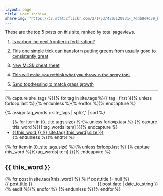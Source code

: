 ```yaml
---
layout: page
title: Post archive
share-img: "https://c2.staticflickr.com/2/1753/42051209314_7ddb8e9c39_b_d.jpg"
---
```


These are the top 5 posts on this site, ranked by total pageviews.

1. [Is carbon the next frontier in fertilization?](https://www.asianturfgrass.com/2018-05-31-is-carbon-the-next-frontier-in-fertilization/)

2. [This one simple trick can transform putting greens from usually good to consistently great](https://www.asianturfgrass.com/2019-06-25-one-simple-trick-better-greens/)

3. [New MLSN cheat sheet](https://www.asianturfgrass.com/2018-02-03-new-mlsn-cheat-sheet/)

4. [This will make you rethink what you throw in the spray tank](https://www.asianturfgrass.com/2017-07-06-rethink-throw-spray-tank-si/)

5. [Sand topdressing to match grass growth](https://www.asianturfgrass.com/2017-08-20-topdress-and-growth-potential/)

---
<!-- Get the tag name for every tag on the site and set them
to the `site_tags` variable. -->
{% capture site_tags %}{% for tag in site.tags %}{{ tag | first }}{% unless forloop.last %},{% endunless %}{% endfor %}{% endcapture %}

<!-- `tag_words` is a sorted array of the tag names. -->
{% assign tag_words = site_tags | split:',' | sort %}

<!-- Build the Page -->

<!-- List of all tags -->
<ul class="tags">
  {% for item in (0..site.tags.size) %}{% unless forloop.last %}
    {% capture this_word %}{{ tag_words[item] }}{% endcapture %}
    <li>
      <a href="#{{ this_word | cgi_escape }}" class="tag">{{ this_word }}
        <span>({{ site.tags[this_word].size }})</span>
      </a>
    </li>
  {% endunless %}{% endfor %}
</ul>

<!-- Posts by Tag -->
<div>
  {% for item in (0..site.tags.size) %}{% unless forloop.last %}
    {% capture this_word %}{{ tag_words[item] }}{% endcapture %}
    <h2 id="{{ this_word | cgi_escape }}">{{ this_word }}</h2>
    {% for post in site.tags[this_word] %}{% if post.title != null %}
      <div>
        <span style="float: left;">
          <a href="{{ post.url }}">{{ post.title }}</a>
        </span>
        <span style="float: right;">
          {{ post.date | date_to_string }}
        </span>
      </div>
      <div style="clear: both;"></div>
    {% endif %}{% endfor %}
  {% endunless %}{% endfor %}
</div>
